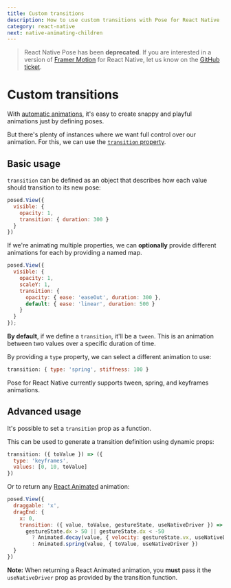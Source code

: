 ```yaml
---
title: Custom transitions
description: How to use custom transitions with Pose for React Native
category: react-native
next: native-animating-children
---
```


> React Native Pose has been **deprecated**. If you are interested in a version of [Framer Motion](https://framer.com/motion) for React Native, let us know on the [GitHub ticket](https://github.com/framer/motion/issues/180).

# Custom transitions

With [automatic animations](/pose/learn/native-get-started), it's easy to create snappy and playful animations just by defining poses.

But there's plenty of instances where we want full control over our animation. For this, we can use the [`transition` property](/pose/api/native-config/#config-poses-transition).

<TOC />

## Basic usage

`transition` can be defined as an object that describes how each value should transition to its new pose:

```javascript
posed.View({
  visible: {
    opacity: 1,
    transition: { duration: 300 }
  }
})
```

If we're animating multiple properties, we can **optionally** provide different animations for each by providing a named map.

```javascript
posed.View({
  visible: {
    opacity: 1,
    scaleY: 1,
    transition: {
      opacity: { ease: 'easeOut', duration: 300 },
      default: { ease: 'linear', duration: 500 }
    }
  }
});
```

**By default**, if we define a `transition`, it'll be a `tween`. This is an animation between two values over a specific duration of time.

By providing a `type` property, we can select a different animation to use:

```javascript
transition: { type: 'spring', stiffness: 100 }
```

Pose for React Native currently supports tween, spring, and keyframes animations.

## Advanced usage

It's possible to set a `transition` prop as a function.

This can be used to generate a transition definition using dynamic props:

```javascript
transition: ({ toValue }) => ({
  type: 'keyframes',
  values: [0, 10, toValue]
})
```

Or to return any [React Animated](https://facebook.github.io/react-native/docs/animated) animation:

```javascript
posed.View({
  draggable: 'x',
  dragEnd: {
    x: 0,
    transition: ({ value, toValue, gestureState, useNativeDriver }) =>
      gestureState.dx > 50 || gestureState.dx < -50
        ? Animated.decay(value, { velocity: gestureState.vx, useNativeDriver })
        : Animated.spring(value, { toValue, useNativeDriver })
  }
})
```

**Note:** When returning a React Animated animation, you **must** pass it the `useNativeDriver` prop as provided by the transition function.